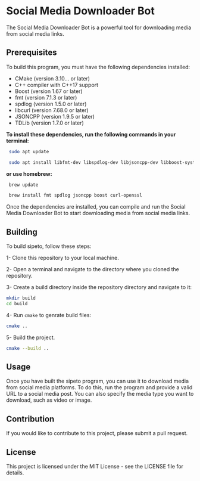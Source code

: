 # Social Media Downloader Bot

The Social Media Downloader Bot is a powerful tool for downloading media from social media links.

## Prerequisites

To build this program, you must have the following dependencies installed:

* CMake (version 3.10... or later)
* C++ compiler with C++17 support
* Boost (version 1.67 or later)
* fmt (version 7.1.3 or later)
* spdlog (version 1.5.0 or later)
* libcurl (version 7.68.0 or later)
* JSONCPP (version 1.9.5 or later)
* TDLib (version 1.7.0 or later)

**To install these dependencies, run the following commands in your terminal:**

``` bash
 sudo apt update 
 ```

``` bash
 sudo apt install libfmt-dev libspdlog-dev libjsoncpp-dev libboost-system-dev libboost-thread-dev libcurl4-openssl-dev libboost-all-dev  -y
 ```

**or use homebrew:**

``` bash
 brew update 
 ```

``` bash
 brew install fmt spdlog jsoncpp boost curl-openssl 
 ```

Once the dependencies are installed, you can compile and run the Social Media Downloader Bot to start downloading media from social media links.

## Building

To build sipeto, follow these steps:

1- Clone this repository to your local machine.

2- Open a terminal and navigate to the directory where you cloned the repository.

3- Create a build directory inside the repository directory and navigate to it:

``` bash
mkdir build
cd build
```

4- Run `cmake` to genrate build files:

``` bash
cmake ..
```

5- Build the project.

``` bash
cmake --build ..
```

## Usage

Once you have built the sipeto program, you can use it to download media from social media platforms. To do this, run the program and provide a valid URL to a social media post. You can also specify the media type you want to download, such as video or image.

## Contribution

If you would like to contribute to this project, please submit a pull request.

## License

This project is licensed under the MIT License - see the LICENSE file for details.
